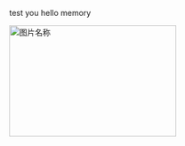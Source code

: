test you
hello memory

<img src="https://timgsa.baidu.com/timg?image&quality=80&size=b9999_10000&sec=1491036411649&di=516b2a963d36b6185658c21d7bf06eff&imgtype=0&src=http%3A%2F%2Fimg5.duitang.com%2Fuploads%2Fitem%2F201603%2F31%2F20160331155841_cTHCi.thumb.700_0.jpeg" width = "300" height = "200" alt="图片名称" align=center />

